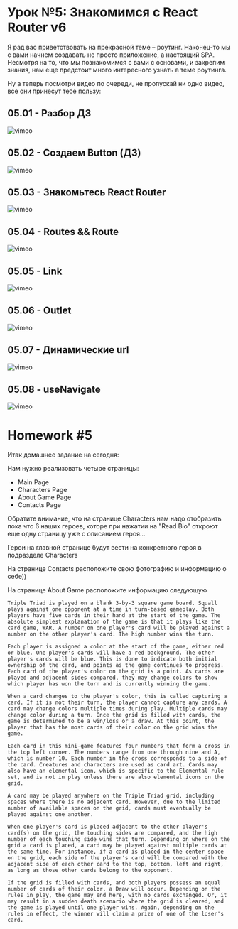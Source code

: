 # Урок №5: Знакомимся с React Router v6

Я рад вас приветствовать на прекрасной теме – роутинг. Наконец-то мы с вами начнем создавать не просто приложение, а
настоящий SPA. Несмотря на то, что мы познакомимся с вами с основами, и закрепим знания, нам еще предстоит много
интересного узнать в теме роутинга.

Ну а теперь посмотри видео по очереди, не пропускай ни одно видео, все они принесут тебе пользу:

## 05.01 - Разбор ДЗ

![vimeo](https://vimeo.com/702938305)

## 05.02 - Создаем Button (ДЗ)

![vimeo](https://vimeo.com/702934189)

## 05.03 - Знакомьтесь React Router

![vimeo](https://vimeo.com/702934884)

## 05.04 - Routes && Route

![vimeo](https://vimeo.com/702935208)

## 05.05 - Link

![vimeo](https://vimeo.com/702935427)

## 05.06 - Outlet

![vimeo](https://vimeo.com/702935623)

## 05.07 - Динамические url

![vimeo](https://vimeo.com/702936154)

## 05.08 - useNavigate

![vimeo](https://vimeo.com/702936381)

# Homework #5

Итак домашнее задание на сегодня:

Нам нужно реализовать четыре страницы:

- Main Page
- Characters Page
- About Game Page
- Contacts Page

Обратите внимание, что на странице Characters нам надо отобразить пока что 6 наших героев, которе при нажатии на "Read
Bio" откроют еще одну страницу уже с описанием героя...

Герои на главной странице будут вести на конкретного героя в подразделе Characters

На странице Contacts расположите свою фотографию и информацию о себе))

На странице About Game расположите информацию следующую

```text
Triple Triad is played on a blank 3-by-3 square game board. Squall plays against one opponent at a time in turn-based gameplay. Both players have five cards in their hand at the start of the game. The absolute simplest explanation of the game is that it plays like the card game, WAR. A number on one player's card will be played against a number on the other player's card. The high number wins the turn.

Each player is assigned a color at the start of the game, either red or blue. One player's cards will have a red background. The other player's cards will be blue. This is done to indicate both initial ownership of the card, and points as the game continues to progress. Each card of the player's color on the grid is a point. As cards are played and adjacent sides compared, they may change colors to show which player has won the turn and is currently winning the game.

When a card changes to the player's color, this is called capturing a card. If it is not their turn, the player cannot capture any cards. A card may change colors multiple times during play. Multiple cards may change color during a turn. Once the grid is filled with cards, the game is determined to be a win/loss or a draw. At this point, the player that has the most cards of their color on the grid wins the game.

Each card in this mini-game features four numbers that form a cross in the top left corner. The numbers range from one through nine and A, which is number 10. Each number in the cross corresponds to a side of the card. Creatures and characters are used as card art. Cards may also have an elemental icon, which is specific to the Elemental rule set, and is not in play unless there are also elemental icons on the grid.

A card may be played anywhere on the Triple Triad grid, including spaces where there is no adjacent card. However, due to the limited number of available spaces on the grid, cards must eventually be played against one another.

When one player's card is placed adjacent to the other player's card(s) on the grid, the touching sides are compared, and the high number of each touching side wins that turn. Depending on where on the grid a card is placed, a card may be played against multiple cards at the same time. For instance, if a card is placed in the center space on the grid, each side of the player's card will be compared with the adjacent side of each other card to the top, bottom, left and right, as long as those other cards belong to the opponent.

If the grid is filled with cards, and both players possess an equal number of cards of their color, a Draw will occur. Depending on the rules in play, the game may end here, with no cards exchanged. Or, it may result in a sudden death scenario where the grid is cleared, and the game is played until one player wins. Again, depending on the rules in effect, the winner will claim a prize of one of the loser's card.
```
